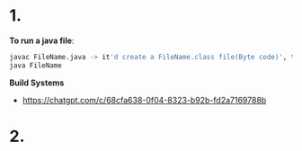 # 1.

**To run a java file**:
```bash
javac FileName.java -> it'd create a FileName.class file(Byte code)', to run it, use:
java FileName
```

**Build Systems**
- https://chatgpt.com/c/68cfa638-0f04-8323-b92b-fd2a7169788b







# 2. 